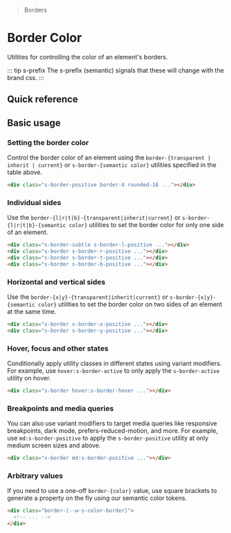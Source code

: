 > Borders

# Border Color

Utilities for controlling the color of an element's borders.

::: tip s-prefix
The s-prefix (semantic) signals that these will change with the brand css.
:::

## Quick reference

<ThemeContainer />

<qr-color-table />

## Basic usage

### Setting the border color

Control the border color of an element using the `border-{transparent | inherit | current}` or `s-border-{semantic color}` utilities specified in the table above.

<container>
  <div class="grid gap-16 justify-items-center">
    <div class="h-80 w-80 border-4 rounded-16 s-border-positive"></div>
  </div>
</container>

```html
<div class="s-border-positive border-4 rounded-16 ..."></div>
```

<!--
TODO: How should we handle opacity?

### Changing the opacity
Control the opacity of an element’s border color using the color opacity modifier.

<container>
  <div class="grid grid-cols-3 gap-16 justify-items-center">
    <div class="pd-bg-violet-500 h-80 w-80 border-4 rounded-4 pd-border-indigo-500/100"></div>
    <div class="pd-bg-violet-500 h-80 w-80 border-4 rounded-4 pd-border-indigo-500/75"></div>
    <div class="pd-bg-violet-500 h-80 w-80 border-4 rounded-4 pd-border-indigo-500/50"></div>
  </div>
</container>

```html
<div class="border-4 border-indigo-500/100 ..."></div>
<div class="border-4 border-indigo-500/75 ..."></div>
<div class="border-4 border-indigo-500/50 ..."></div>
```
-->

### Individual sides

Use the `border-{l|r|t|b}-{transparent|inherit|current}` or `s-border-{l|r|t|b}-{semantic color}` utilities to set the border color for only one side of an element.

<container>
  <div class="grid grid-cols-4 gap-16 justify-items-center">
    <div class="h-80 w-80 border-4 rounded-16 s-border s-border-l-positive"></div>
    <div class="h-80 w-80 border-4 rounded-16 s-border s-border-r-positive"></div>
    <div class="h-80 w-80 border-4 rounded-16 s-border s-border-t-positive"></div>
    <div class="h-80 w-80 border-4 rounded-16 s-border s-border-b-positive"></div>
  </div>
</container>

```html
<div class="s-border-subtle s-border-l-positive ..."></div>
<div class="s-border s-border-r-positive ..."></div>
<div class="s-border s-border-t-positive ..."></div>
<div class="s-border s-border-b-positive ..."></div>
```

### Horizontal and vertical sides

Use the `border-{x|y}-{transparent|inherit|current}` or `s-border-{x|y}-{semantic color}` utilities to set the border color on two sides of an element at the same time.

<container>
  <div class="grid grid-cols-2 gap-16 justify-items-center">
    <div class="h-80 w-80 border-4 rounded-16 s-border s-border-x-positive"></div>
    <div class="h-80 w-80 border-4 rounded-16 s-border s-border-y-positive"></div>
   </div>
</container>

```html
<div class="s-border s-border-x-positive ..."></div>
<div class="s-border s-border-y-positive ..."></div>
```

### Hover, focus and other states

Conditionally apply utility classes in different states using variant modifiers.
For example, use `hover:s-border-active` to only apply the `s-border-active` utility on hover.

<container>
  <div class="grid gap-16 justify-items-center">
    <div class="h-80 w-80 border-4 rounded-16 s-border hover:s-border-hover"></div>
   </div>
</container>

```html
<div class="s-border hover:s-border-hover ..."></div>
```

### Breakpoints and media queries

You can also use variant modifiers to target media queries like responsive breakpoints, dark mode, prefers-reduced-motion, and more.
For example, use `md:s-border-positive` to apply the `s-border-positive` utility at only medium screen sizes and above.

<container>
  <div class="grid gap-16 justify-items-center">
    <div class="h-80 w-80 border-4 rounded-16 s-border md:s-border-positive"></div>
   </div>
</container>

```html
<div class="s-border md:s-border-positive ..."></div>
```
### Arbitrary values
If you need to use a one-off `border-{color}` value, use square brackets to generate a property on the fly using our semantic color tokens.

```html
<div class="border-[--w-s-color-border]">
  <!-- ... -->
</div>
```